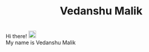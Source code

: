 
<h1 align="center">Vedanshu Malik</h1>


 <br>Hi there! <img src="https://user-images.githubusercontent.com/42378118/110234147-e3259600-7f4e-11eb-95be-0c4047144dea.gif" width="20"><br>
My name is Vedanshu Malik

